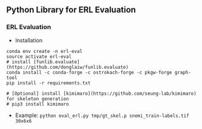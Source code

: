 Python Library for ERL Evaluation
---

### ERL Evaluation
- Installation
```
conda env create -n erl-eval
source activate erl-eval
# install [funlib.evaluate](https://github.com/donglaiw/funlib.evaluate)
conda install -c conda-forge -c ostrokach-forge -c pkgw-forge graph-tool
pip install -r requirements.txt

# [Optional] install [kimimaro](https://github.com/seung-lab/kimimaro) for skeleton generation
# pip3 install kimimaro
```
- Example: `python eval_erl.py tmp/gt_skel.p snemi_train-labels.tif 30x6x6`
